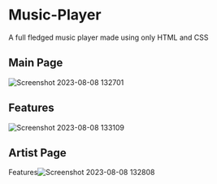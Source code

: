 # Music-Player
A full fledged music player made using only HTML and CSS

## Main Page

![Screenshot 2023-08-08 132701](https://github.com/pranav-saluja-125/Music-Player/assets/111756527/09f98c6e-0ea8-44e4-b685-a3f74d197f6b)

## Features

![Screenshot 2023-08-08 133109](https://github.com/pranav-saluja-125/Music-Player/assets/111756527/ed6c8e47-30c6-489d-b5e1-50a72f20159e)

## Artist Page

Features![Screenshot 2023-08-08 132808](https://github.com/pranav-saluja-125/Music-Player/assets/111756527/76d05a78-cd07-475d-9997-84af2c7242e5)
